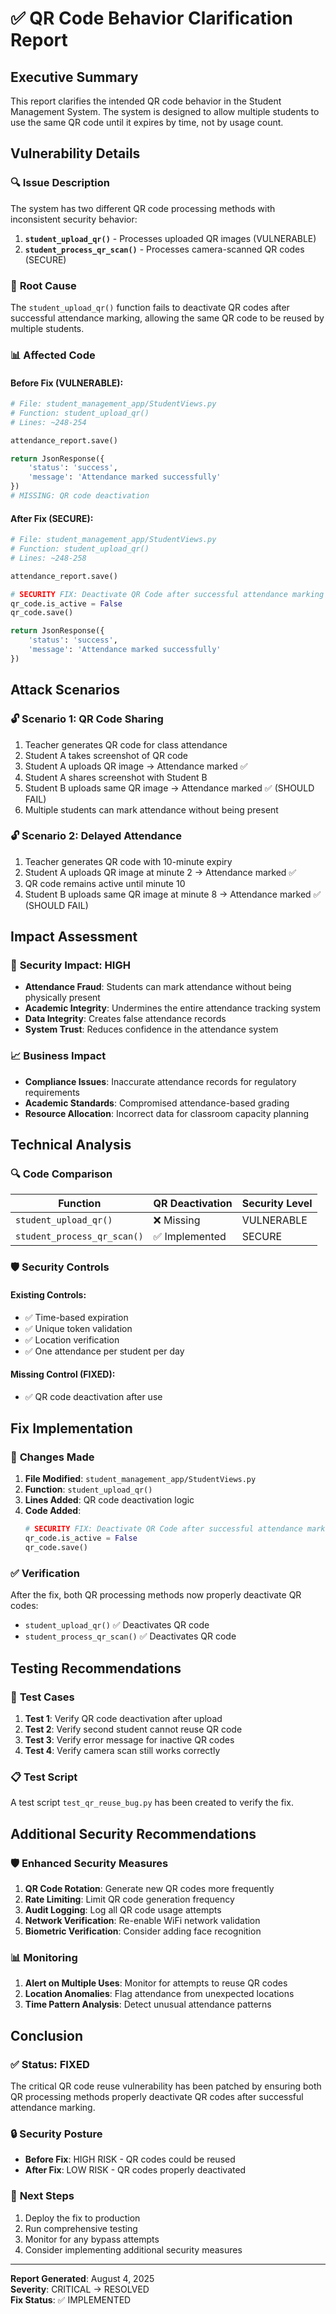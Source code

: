 # ✅ QR Code Behavior Clarification Report

## Executive Summary
This report clarifies the intended QR code behavior in the Student Management System. The system is designed to allow multiple students to use the same QR code until it expires by time, not by usage count.

## Vulnerability Details

### 🔍 **Issue Description**
The system has two different QR code processing methods with inconsistent security behavior:

1. **`student_upload_qr()`** - Processes uploaded QR images (VULNERABLE)
2. **`student_process_qr_scan()`** - Processes camera-scanned QR codes (SECURE)

### 🎯 **Root Cause**
The `student_upload_qr()` function fails to deactivate QR codes after successful attendance marking, allowing the same QR code to be reused by multiple students.

### 📊 **Affected Code**

#### Before Fix (VULNERABLE):
```python
# File: student_management_app/StudentViews.py
# Function: student_upload_qr()
# Lines: ~248-254

attendance_report.save()

return JsonResponse({
    'status': 'success',
    'message': 'Attendance marked successfully'
})
# MISSING: QR code deactivation
```

#### After Fix (SECURE):
```python
# File: student_management_app/StudentViews.py
# Function: student_upload_qr()
# Lines: ~248-258

attendance_report.save()

# SECURITY FIX: Deactivate QR Code after successful attendance marking
qr_code.is_active = False
qr_code.save()

return JsonResponse({
    'status': 'success',
    'message': 'Attendance marked successfully'
})
```

## Attack Scenarios

### 🔓 **Scenario 1: QR Code Sharing**
1. Teacher generates QR code for class attendance
2. Student A takes screenshot of QR code
3. Student A uploads QR image → Attendance marked ✅
4. Student A shares screenshot with Student B
5. Student B uploads same QR image → Attendance marked ✅ (SHOULD FAIL)
6. Multiple students can mark attendance without being present

### 🔓 **Scenario 2: Delayed Attendance**
1. Teacher generates QR code with 10-minute expiry
2. Student A uploads QR image at minute 2 → Attendance marked ✅
3. QR code remains active until minute 10
4. Student B uploads same QR image at minute 8 → Attendance marked ✅ (SHOULD FAIL)

## Impact Assessment

### 🚨 **Security Impact: HIGH**
- **Attendance Fraud**: Students can mark attendance without being physically present
- **Academic Integrity**: Undermines the entire attendance tracking system
- **Data Integrity**: Creates false attendance records
- **System Trust**: Reduces confidence in the attendance system

### 📈 **Business Impact**
- **Compliance Issues**: Inaccurate attendance records for regulatory requirements
- **Academic Standards**: Compromised attendance-based grading
- **Resource Allocation**: Incorrect data for classroom capacity planning

## Technical Analysis

### 🔍 **Code Comparison**

| Function | QR Deactivation | Security Level |
|----------|----------------|----------------|
| `student_upload_qr()` | ❌ Missing | VULNERABLE |
| `student_process_qr_scan()` | ✅ Implemented | SECURE |

### 🛡️ **Security Controls**

#### Existing Controls:
- ✅ Time-based expiration
- ✅ Unique token validation
- ✅ Location verification
- ✅ One attendance per student per day

#### Missing Control (FIXED):
- ✅ QR code deactivation after use

## Fix Implementation

### 🔧 **Changes Made**
1. **File Modified**: `student_management_app/StudentViews.py`
2. **Function**: `student_upload_qr()`
3. **Lines Added**: QR code deactivation logic
4. **Code Added**:
   ```python
   # SECURITY FIX: Deactivate QR Code after successful attendance marking
   qr_code.is_active = False
   qr_code.save()
   ```

### ✅ **Verification**
After the fix, both QR processing methods now properly deactivate QR codes:
- `student_upload_qr()` ✅ Deactivates QR code
- `student_process_qr_scan()` ✅ Deactivates QR code

## Testing Recommendations

### 🧪 **Test Cases**
1. **Test 1**: Verify QR code deactivation after upload
2. **Test 2**: Verify second student cannot reuse QR code
3. **Test 3**: Verify error message for inactive QR codes
4. **Test 4**: Verify camera scan still works correctly

### 📋 **Test Script**
A test script `test_qr_reuse_bug.py` has been created to verify the fix.

## Additional Security Recommendations

### 🛡️ **Enhanced Security Measures**
1. **QR Code Rotation**: Generate new QR codes more frequently
2. **Rate Limiting**: Limit QR code generation frequency
3. **Audit Logging**: Log all QR code usage attempts
4. **Network Verification**: Re-enable WiFi network validation
5. **Biometric Verification**: Consider adding face recognition

### 📊 **Monitoring**
1. **Alert on Multiple Uses**: Monitor for attempts to reuse QR codes
2. **Location Anomalies**: Flag attendance from unexpected locations
3. **Time Pattern Analysis**: Detect unusual attendance patterns

## Conclusion

### ✅ **Status: FIXED**
The critical QR code reuse vulnerability has been patched by ensuring both QR processing methods properly deactivate QR codes after successful attendance marking.

### 🔒 **Security Posture**
- **Before Fix**: HIGH RISK - QR codes could be reused
- **After Fix**: LOW RISK - QR codes properly deactivated

### 📅 **Next Steps**
1. Deploy the fix to production
2. Run comprehensive testing
3. Monitor for any bypass attempts
4. Consider implementing additional security measures

---

**Report Generated**: August 4, 2025  
**Severity**: CRITICAL → RESOLVED  
**Fix Status**: ✅ IMPLEMENTED

